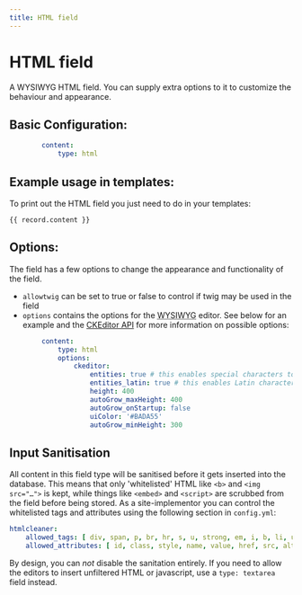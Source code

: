 ```yaml
---
title: HTML field
---
```

HTML field
==========

A WYSIWYG HTML field. You can supply extra options to it to customize the
behaviour and appearance.

## Basic Configuration:

```yaml
        content:
            type: html
```

## Example usage in templates:

To print out the HTML field you just need to do in your templates:

```twig
{{ record.content }}
```

## Options:

The field has a few options to change the appearance and functionality of the
field.

* `allowtwig` can be set to true or false to control if twig may be used in the
  field
* `options` contains the options for the <abbr title="What You See Is What You Get">WYSIWYG</abbr>
  editor. See below for an example and the [CKEditor API][ckeditor] for more
  information on possible options:

```yaml
        content:
            type: html
            options:
                ckeditor:
                    entities: true # this enables special characters to be stored as their HTML entity
                    entities_latin: true # this enables Latin characters to be stored as their HTML entity - eg when true, £ is stored as &pound;
                    height: 400
                    autoGrow_maxHeight: 400
                    autoGrow_onStartup: false
                    uiColor: '#BADA55'
                    autoGrow_minHeight: 300
```

## Input Sanitisation

All content in this field type will be sanitised before it gets inserted into
the database. This means that only 'whitelisted' HTML like `<b>` and
`<img src="…">` is kept, while things like `<embed>` and `<script>` are scrubbed
from the field before being stored. As a site-implementor you can control the
whitelisted tags and attributes using the following section in `config.yml`:

```yaml
htmlcleaner:
    allowed_tags: [ div, span, p, br, hr, s, u, strong, em, i, b, li, ul, ol, …, … ]
    allowed_attributes: [ id, class, style, name, value, href, src, alt, title, …, … ]
```

By design, you can _not_ disable the sanitation entirely. If you need to allow
the editors to insert unfiltered HTML or javascript, use a `type: textarea`
field instead.


[ckeditor]: http://docs.ckeditor.com/#!/api/CKEDITOR.config
